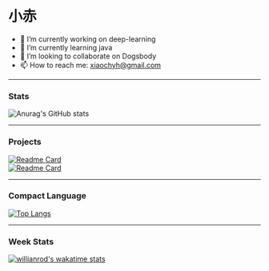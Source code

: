 # 小赤
- 🔭 I’m currently working on deep-learning
- 🌱 I’m currently learning java
- 👯 I’m looking to collaborate on Dogsbody
- 📫 How to reach me: xiaochyh@gmail.com
***
### Stats
![Anurag's GitHub stats](https://github-readme-stats.vercel.app/api?username=chyhhwen&show_icons=true&theme=dark#gh-dark-mode-only)
***
### Projects
[![Readme Card](https://github-readme-stats.vercel.app/api/pin/?username=chyhhwen&repo=eraser_robot&show_icons=true&theme=dark#gh-dark-mode-only)](https://github.com/chyhhwen/eraser_robot)\
[![Readme Card](https://github-readme-stats.vercel.app/api/pin/?username=chyhhwen&repo=java-database-recognition&show_icons=true&theme=dark#gh-dark-mode-only)](https://github.com/chyhhwen/java-database-recognition)
***
### Compact Language
[![Top Langs](https://github-readme-stats.vercel.app/api/top-langs/?username=chyhhwen&layout=compact&theme=dark#gh-dark-mode-only)](https://github.com/chyhhwen)
***
### Week Stats
[![willianrod's wakatime stats](https://github-readme-stats.vercel.app/api/wakatime?username=chyhhwen&theme=dark#gh-dark-mode-only)](https://github.com/chyhhwen)

